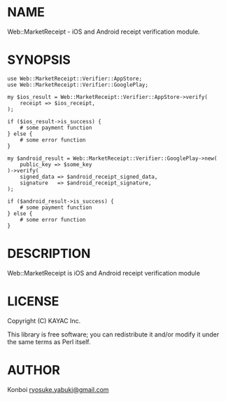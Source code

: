 # NAME

Web::MarketReceipt - iOS and Android receipt verification module.

# SYNOPSIS

    use Web::MarketReceipt::Verifier::AppStore;
    use Web::MarketReceipt::Verifier::GooglePlay;

    my $ios_result = Web::MarketReceipt::Verifier::AppStore->verify(
        receipt => $ios_receipt,
    );

    if ($ios_result->is_success) {
        # some payment function
    } else {
        # some error function
    }

    my $android_result = Web::MarketReceipt::Verifier::GooglePlay->new(
        public_key => $some_key
    )->verify(
        signed_data => $android_receipt_signed_data,
        signature   => $android_receipt_signature,
    );

    if ($android_result->is_success) {
        # some payment function
    } else {
        # some error function
    }

# DESCRIPTION

Web::MarketReceipt is iOS and Android receipt verification module

# LICENSE

Copyright (C) KAYAC Inc.

This library is free software; you can redistribute it and/or modify
it under the same terms as Perl itself.

# AUTHOR

Konboi <ryosuke.yabuki@gmail.com>
